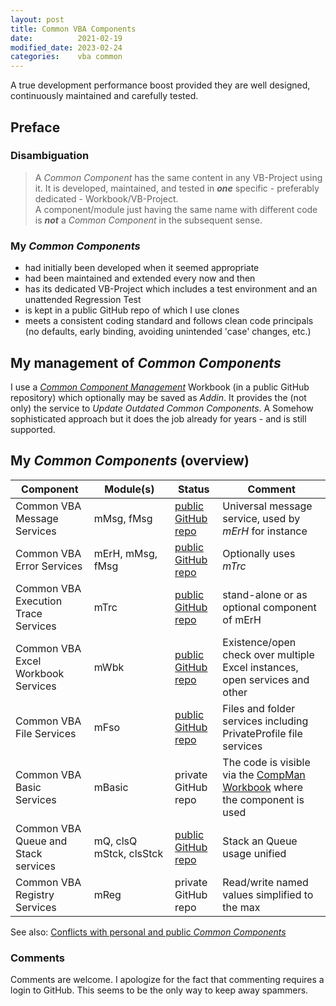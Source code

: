 ```yaml
---
layout: post
title: Common VBA Components
date:          2021-02-19
modified_date: 2023-02-24
categories:    vba common
---
```

A true development performance boost provided they are well designed, continuously maintained and carefully tested.
<!--more-->

## Preface
### Disambiguation
> A _Common Component_ has the same content in any VB-Project using it. It is developed, maintained, and tested in ***one*** specific -  preferably dedicated - Workbook/VB-Project.<br>A component/module just having the same name with different code is ***not*** a _Common Component_ in the subsequent sense.

### My _Common Components_ 
- had initially been developed when it seemed appropriate
- had been maintained and extended every now and then
- has its dedicated VB-Project which includes a test environment and an unattended Regression Test
- is kept in a public GitHub repo of which I use clones
- meets a consistent coding standard and follows clean code principals (no defaults, early binding, avoiding unintended 'case' changes, etc.)

## My management of _Common Components_
I use a _[Common Component Management][1]_ Workbook (in a public GitHub repository) which optionally may be saved as _Addin_. It provides the (not only) the service to _Update Outdated Common Components_. A Somehow sophisticated approach but it does the job already for years - and is still supported.

## My _Common Components_ (overview)

|Component                           |Module(s)               | Status                 |Comment               |
| ---------------------------------- | ---------------------- | ---------------------- | -------------------- |
|Common VBA Message Services         |mMsg, fMsg              |[public GitHub repo][2] |Universal message service, used by _mErH_ for instance|
|Common VBA Error Services           |mErH, mMsg, fMsg        |[public GitHub repo][3] |Optionally uses _mTrc_|
|Common VBA Execution Trace Services |mTrc                    |[public GitHub repo][4] |stand-alone or as optional component of mErH|
|Common VBA Excel Workbook Services  |mWbk                    |[public GitHub repo][5] |Existence/open check over multiple Excel instances, open services and other|
|Common VBA File Services            |mFso                    |[public GitHub repo][6] |Files and folder services including PrivateProfile file services|
|Common VBA Basic Services           |mBasic                  |private GitHub repo     |The code is visible via the [CompMan Workbook][1] where the component is used|
|Common VBA Queue and Stack services |mQ, clsQ<br>mStck,&nbsp;clsStck|[public GitHub repo][10]| Stack an Queue usage unified|
|Common VBA Registry Services        |mReg                    |private GitHub repo     | Read/write named values simplified to the max |
 
See also: [Conflicts with personal and public _Common Components_][9]

### Comments
Comments are welcome. I apologize for the fact that commenting requires a login to GitHub. This seems to be the only way to keep away spammers.
 

[1]:https://github.com/warbe-maker/Common-VBA-Excel-Component-Management-Services/blob/master/README.md?#management-of-excel-vb-project-components
[2]:https://github.com/warbe-maker/Common-VBA-Message-Service
[3]:https://github.com/warbe-maker/Common-VBA-Error-Services
[4]:https://github.com/warbe-maker/Common-VBA-Execution-Trace-Service
[5]:https://github.com/warbe-maker/Common-VBA-Excel-Workbook-Services
[6]:https://github.com/warbe-maker/Common-VBA-File-Services
[7]:https://github.com/warbe-maker/Common-VBA-Basic-Services
[8]:https://github.com/warbe-maker/Common-VBA-Registry-Services
[9]:https://warbe-maker.github.io/vba/common/2022/02/15/Personal-and-public-Common-Components.html
[10]:https://github.com/warbe-maker/Common-VBA-Queue-and-Stack-services